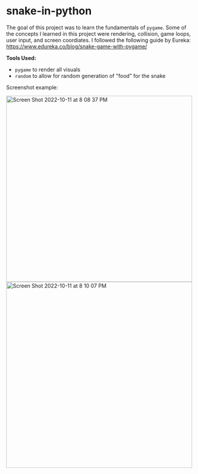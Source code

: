 # snake-in-python

The goal of this project was to learn the fundamentals of `pygame`. Some of the concepts I learned in this project were rendering, collision, game loops, user input, and screen coordiates. I followed the following guide by Eureka: https://www.edureka.co/blog/snake-game-with-pygame/

**Tools Used:**
* `pygame` to render all visuals
* `random` to allow for random generation of "food" for the snake

Screenshot example:

<img width="500" alt="Screen Shot 2022-10-11 at 8 08 37 PM" src="https://user-images.githubusercontent.com/107063397/195226227-fc591505-72b8-4949-865d-425a72e15b54.png">

<img width="500" alt="Screen Shot 2022-10-11 at 8 10 07 PM" src="https://user-images.githubusercontent.com/107063397/195226235-fe5894cf-316d-4ffa-be78-eefbb8b7f701.png">

